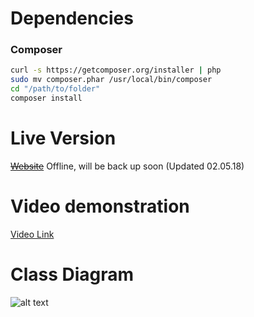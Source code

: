 # Dependencies

### Composer

```bash
curl -s https://getcomposer.org/installer | php
sudo mv composer.phar /usr/local/bin/composer
cd "/path/to/folder"
composer install
```

# Live Version

~~[Website](http://138.68.182.13)~~ Offline, will be back up soon (Updated 02.05.18)

# Video demonstration
[Video Link](https://youtu.be/zAlhfQFuxxg)

# Class Diagram

![alt text](https://raw.githubusercontent.com/FokkFeis/Lokaverkefni_V17/master/MVC%20Class%20Diagram.png "Class Diagram")
